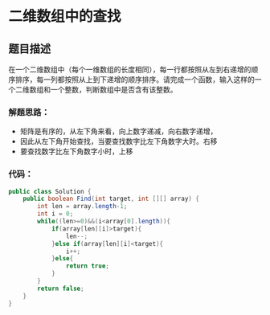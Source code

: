 # 二维数组中的查找

## 题目描述
在一个二维数组中（每个一维数组的长度相同），每一行都按照从左到右递增的顺序排序，每一列都按照从上到下递增的顺序排序。请完成一个函数，输入这样的一个二维数组和一个整数，判断数组中是否含有该整数。

### 解题思路：

* 矩阵是有序的，从左下角来看，向上数字递减，向右数字递增，
* 因此从左下角开始查找，当要查找数字比左下角数字大时。右移
* 要查找数字比左下角数字小时，上移


### 代码：


```java
public class Solution {
    public boolean Find(int target, int [][] array) {
        int len = array.length-1;
        int i = 0;
        while((len>=0)&&(i<array[0].length)){
            if(array[len][i]>target){
                len--;
            }else if(array[len][i]<target){
                i++;
            }else{
                return true;
            }
        }
        return false;
    }
}

```